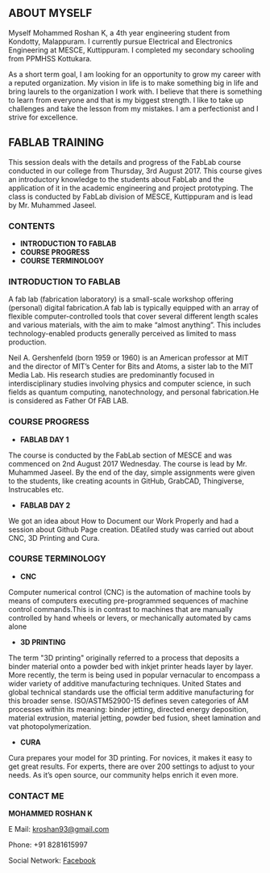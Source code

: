 ## ABOUT MYSELF
Myself Mohammed Roshan K, a 4th year engineering student from Kondotty, Malappuram. I currently pursue Electrical and Electronics Engineering at MESCE, Kuttippuram. I completed my secondary schooling from PPMHSS Kottukara.

As a short term goal, I am looking for an opportunity to grow my career with a reputed organization. My vision in life is to make something big in life and bring laurels to the organization I work with. I believe that there is something to learn from everyone and that is my biggest strength. I like to take up challenges and take the lesson from my mistakes. I am a perfectionist and I strive for excellence. 
 
## FABLAB TRAINING
This session deals with the details and progress of the FabLab course conducted in our college from Thursday, 3rd August 2017. This course gives an introductory knowledge to the students about FabLab and the application of it in the academic engineering and project prototyping. The class is conducted by FabLab division of MESCE, Kuttippuram and is lead by Mr. Muhammed Jaseel.

### CONTENTS
- **INTRODUCTION TO FABLAB**
- **COURSE PROGRESS**
- **COURSE TERMINOLOGY**

### INTRODUCTION TO FABLAB
A fab lab (fabrication laboratory) is a small-scale workshop offering (personal) digital fabrication.A fab lab is typically equipped with an array of flexible computer-controlled tools that cover several different length scales and various materials, with the aim to make “almost anything”. This includes technology-enabled products generally perceived as limited to mass production.

Neil A. Gershenfeld (born 1959 or 1960) is an American professor at MIT and the director of MIT’s Center for Bits and Atoms, a sister lab to the MIT Media Lab. His research studies are predominantly focused in interdisciplinary studies involving physics and computer science, in such fields as quantum computing, nanotechnology, and personal fabrication.He is considered as Father Of FAB LAB. 

### COURSE PROGRESS

- **FABLAB DAY 1**

 The course is conducted by the FabLab section of MESCE and was commenced on 2nd August 2017 Wednesday. The course is lead by Mr. Muhammed Jaseel. By the end of the day, simple assignments were given to the students, like creating acounts in GitHub, GrabCAD, Thingiverse, Instrucables etc.
 
- **FABLAB DAY 2**

We got an idea about How to Document our Work Properly and had a session about Github Page creation. DEatiled study was carried out about CNC, 3D Printing and Cura.

### COURSE TERMINOLOGY

- **CNC**

Computer numerical control (CNC) is the automation of machine tools by means of computers executing pre-programmed sequences of machine control commands.This is in contrast to machines that are manually controlled by hand wheels or levers, or mechanically automated by cams alone

- **3D PRINTING**

The term "3D printing" originally referred to a process that deposits a binder material onto a powder bed with inkjet printer heads layer by layer. More recently, the term is being used in popular vernacular to encompass a wider variety of additive manufacturing techniques. United States and global technical standards use the official term additive manufacturing for this broader sense. ISO/ASTM52900-15 defines seven categories of AM processes within its meaning: binder jetting, directed energy deposition, material extrusion, material jetting, powder bed fusion, sheet lamination and vat photopolymerization.

- **CURA**

Cura prepares your model for 3D printing. For novices, it makes it easy to get great results. For experts, there are over 200 settings to adjust to your needs. As it’s open source, our community helps enrich it even more.

### CONTACT ME
**MOHAMMED ROSHAN K**

E Mail: kroshan93@gmail.com

Phone: +91 8281615997

Social Network: [Facebook](https://www.facebook.com/mohammed.roshan.7587?ref=br_rs)
